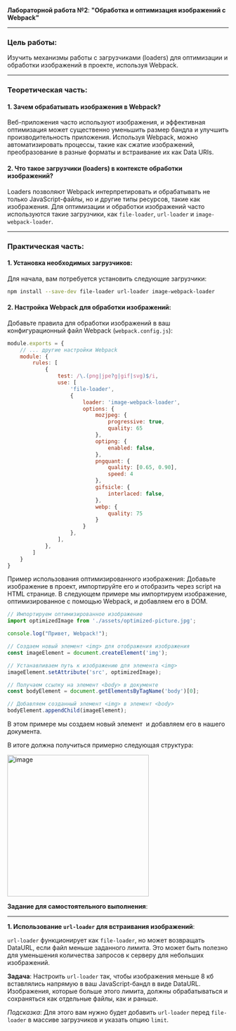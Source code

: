 **Лабораторной работа №2**: **"Обработка и оптимизация изображений с Webpack"**

---

### **Цель работы**:

Изучить механизмы работы с загрузчиками (loaders) для оптимизации и обработки изображений в проекте, используя Webpack.

---

### **Теоретическая часть**:

#### **1. Зачем обрабатывать изображения в Webpack?**

Веб-приложения часто используют изображения, и эффективная оптимизация может существенно уменьшить размер бандла и улучшить производительность приложения. Используя Webpack, можно автоматизировать процессы, такие как сжатие изображений, преобразование в разные форматы и встраивание их как Data URIs.

#### **2. Что такое загрузчики (loaders) в контексте обработки изображений?**

Loaders позволяют Webpack интерпретировать и обрабатывать не только JavaScript-файлы, но и другие типы ресурсов, такие как изображения. Для оптимизации и обработки изображений часто используются такие загрузчики, как `file-loader`, `url-loader` и `image-webpack-loader`.

---

### **Практическая часть**:

#### **1. Установка необходимых загрузчиков**:

Для начала, вам потребуется установить следующие загрузчики:

```bash
npm install --save-dev file-loader url-loader image-webpack-loader
```

#### **2. Настройка Webpack для обработки изображений**:

Добавьте правила для обработки изображений в ваш конфигурационный файл Webpack (`webpack.config.js`):

```javascript
module.exports = {
    // ... другие настройки Webpack
    module: {
        rules: [
            {
                test: /\.(png|jpe?g|gif|svg)$/i,
                use: [
                    'file-loader',
                    {
                        loader: 'image-webpack-loader',
                        options: {
                            mozjpeg: {
                                progressive: true,
                                quality: 65
                            },
                            optipng: {
                                enabled: false,
                            },
                            pngquant: {
                                quality: [0.65, 0.90],
                                speed: 4
                            },
                            gifsicle: {
                                interlaced: false,
                            },
                            webp: {
                                quality: 75
                            }
                        }
                    },
                ],
            },
        ]
    }
}
```

Пример использования оптимизированного изображения:
Добавьте изображение в проект, импортируйте его и отобразить через script на HTML странице.
В следующем примере мы импортируем изображение, оптимизированное с помощью Webpack, и добавляем его в DOM.

```javascript
// Импортируем оптимизированное изображение
import optimizedImage from './assets/optimized-picture.jpg';

console.log("Привет, Webpack!");

// Создаем новый элемент <img> для отображения изображения
const imageElement = document.createElement('img');

// Устанавливаем путь к изображению для элемента <img>
imageElement.setAttribute('src', optimizedImage);

// Получаем ссылку на элемент <body> в документе
const bodyElement = document.getElementsByTagName('body')[0];

// Добавляем созданный элемент <img> в элемент <body>
bodyElement.appendChild(imageElement);
```

В этом примере мы создаем новый элемент <img> и добавляем его в <body> нашего документа.

В итоге должна получиться примерно следующая структура:

<img width="322" alt="image" src="https://github.com/vinokurov-and/laboratory/assets/48560509/45318cc3-c229-4985-9858-4fa36e16555b">


**Задание для самостоятельного выполнения**:

---

**1. Использование `url-loader` для встраивания изображений**:

`url-loader` функционирует как `file-loader`, но может возвращать DataURL, если файл меньше заданного лимита. Это может быть полезно для уменьшения количества запросов к серверу для небольших изображений.

**Задача**: Настроить `url-loader` так, чтобы изображения меньше 8 кб вставлялись напрямую в ваш JavaScript-бандл в виде DataURL. Изображения, которые больше этого лимита, должны обрабатываться и сохраняться как отдельные файлы, как и раньше.

*Подсказка*: Для этого вам нужно будет добавить `url-loader` перед `file-loader` в массиве загрузчиков и указать опцию `limit`.
